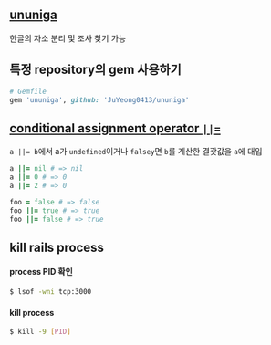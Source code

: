 ## [ununiga](https://github.com/keepcosmos/ununiga)
한글의 자소 분리 및 조사 찾기 가능

## 특정 repository의 gem 사용하기
```ruby
# Gemfile
gem 'ununiga', github: 'JuYeong0413/ununiga'
```

## [conditional assignment operator `||=`](https://stackoverflow.com/a/14697343/10825831)
`a ||= b`에서 a가 `undefined`이거나 `falsey`면 `b`를 계산한 결괏값을 `a`에 대입
```ruby
a ||= nil # => nil
a ||= 0 # => 0
a ||= 2 # => 0

foo = false # => false
foo ||= true # => true
foo ||= false # => true
```

## kill rails process
#### process PID 확인
```bash
$ lsof -wni tcp:3000
```
#### kill process
```bash
$ kill -9 [PID]
```
